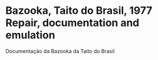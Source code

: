 # Bazooka, Taito do Brasil, 1977<br/>Repair, documentation and emulation

Documentação da Bazooka da Taito do Brasil

